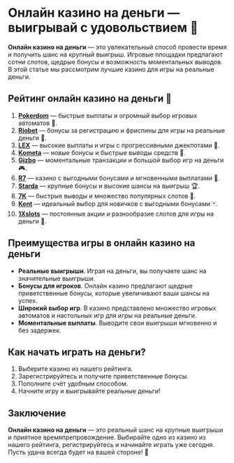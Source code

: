 # Онлайн казино на деньги — выигрывай с удовольствием 🎰

**Онлайн казино на деньги** — это увлекательный способ провести время и получить шанс на крупный выигрыш. Игровые площадки предлагают сотни слотов, щедрые бонусы и возможность моментальных выводов. В этой статье мы рассмотрим лучшие казино для игры на реальные деньги.

## Рейтинг онлайн казино на деньги 🎯

1. **[Pokerdom](https://brandplay.link/4k77v2yx)** — быстрые выплаты и огромный выбор игровых автоматов 🎲.
2. **[Riobet](https://brandplay.link/7xBLTPyj)** — бонусы за регистрацию и фриспины для игры на реальные деньги 🎁.
3. **[LEX](https://brandplay.link/zW4hdDFV)** — высокие выплаты и игры с прогрессивными джекпотами 💸.
4. **[Kometa](https://brandplay.link/8ZymQJV8)** — новые бонусы и быстрые выводы средств 🌟.
5. **[Gizbo](https://brandplay.link/bprXw4YV)** — моментальные транзакции и большой выбор игр на деньги 🎮.
6. **[R7](https://brandplay.link/bMd3Yjsw)** — казино с выгодными бонусами и мгновенными выплатами 🎰.
7. **[Starda](https://brandplay.link/fB7xwRFL)** — крупные бонусы и высокие шансы на выигрыш 🏆.
8. **[7K](https://brandplay.link/BvQyFShp)** — быстрые выводы и множество популярных слотов 🎉.
9. **[Kent](https://brandplay.link/Fv2WP3js)** — идеальный выбор для новичков с выгодными бонусами 🃏.
10. **[1Xslots](https://brandplay.link/hSB1khtr)** — постоянные акции и разнообразие слотов для игры на деньги 🎰.

## Преимущества игры в онлайн казино на деньги

- **Реальные выигрыши**. Играя на деньги, вы получаете шанс на значительные выигрыши.
- **Бонусы для игроков**. Онлайн казино предлагают щедрые приветственные бонусы, которые увеличивают ваши шансы на успех.
- **Широкий выбор игр**. В казино представлено множество игровых автоматов и настольных игр для игры на реальные деньги.
- **Моментальные выплаты**. Выводите свои выигрыши мгновенно и без задержек.

## Как начать играть на деньги?

1. Выберите казино из нашего рейтинга.
2. Зарегистрируйтесь и получите приветственные бонусы.
3. Пополните счёт удобным способом.
4. Начните игру и выигрывайте реальные деньги!

## Заключение

**Онлайн казино на деньги** — это реальный шанс на крупные выигрыши и приятное времяпрепровождение. Выбирайте одно из казино из нашего рейтинга, регистрируйтесь и начинайте играть уже сегодня. Пусть удача всегда будет на вашей стороне! 🎰
